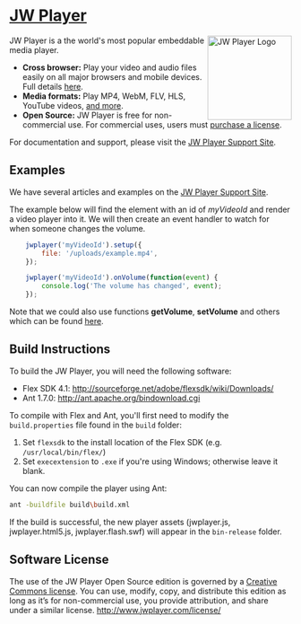 # [JW Player](http://jwplayer.com)

<img src="http://www.jwplayer.com/wp-content/uploads/social_thumb.png" alt="JW Player Logo" title="JW Player Logo" align="right" width="150" />

JW Player is a the world's most popular embeddable media player.

* **Cross browser:** Play your video and audio files easily on all major browsers and mobile devices. Full details [here](http://support.jwplayer.com/customer/portal/articles/1403727-what-is-jw-player-).
* **Media formats:** Play MP4, WebM, FLV, HLS, YouTube videos, [and more](http://support.jwplayer.com/customer/portal/articles/1403635-media-format-reference).
* **Open Source:** JW Player is free for non-commercial use. For commercial uses, users must [purchase a license](http://www.jwplayer.com/pricing/).

For documentation and support, please visit the [JW Player Support Site](http://support.jwplayer.com/).

## Examples

We have several articles and examples on the [JW Player Support Site](http://support.jwplayer.com/customer/portal/topics/564475-javascript-api/articles).

The example below will find the element with an id of *myVideoId* and render a video player into it. We will then
create an event handler to watch for when someone changes the volume.

```js
	jwplayer('myVideoId').setup({
		file: '/uploads/example.mp4',
	});

	jwplayer('myVideoId').onVolume(function(event) {
		console.log('The volume has changed', event);
	});
```

Note that we could also use functions **getVolume**, **setVolume** and others which can be found [here](http://support.jwplayer.com/customer/portal/topics/564475-javascript-api/articles).

## Build Instructions

To build the JW Player, you will need the following software:

 * Flex SDK 4.1: http://sourceforge.net/adobe/flexsdk/wiki/Downloads/
 * Ant 1.7.0: http://ant.apache.org/bindownload.cgi

To compile with Flex and Ant, you'll first need to modify the `build.properties` file found in the `build` folder:

1. Set `flexsdk` to the install location of the Flex SDK (e.g. `/usr/local/bin/flex/`)
1. Set `execextension` to `.exe` if you're using Windows; otherwise leave it blank.

You can now compile the player using Ant:

```sh
ant -buildfile build\build.xml
```

If the build is successful, the new player assets (jwplayer.js, jwplayer.html5.js, jwplayer.flash.swf) will appear in the `bin-release` folder.

## Software License
The use of the JW Player Open Source edition is governed by a [Creative Commons license](http://creativecommons.org/licenses/by-nc-sa/3.0/). You can use, modify, copy, and distribute this edition as long as it’s for non-commercial use, you provide attribution, and share under a similar license.
http://www.jwplayer.com/license/

